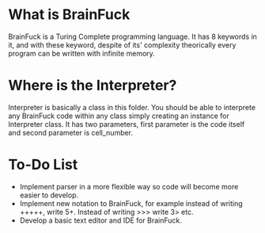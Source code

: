 # What is BrainFuck

BrainFuck is a Turing Complete programming language. It has 8 keywords in it, and with these keyword, despite of its' complexity theorically every program can be written with infinite memory.

# Where is the Interpreter?

Interpreter is basically a class in this folder. You should be able to interprete any BrainFuck code within any class simply creating an instance for Interpreter class. It has two parameters, first parameter is the code itself and second parameter is cell_number. 

# To-Do List

- Implement parser in a more flexible way so code will become more easier to develop.
- Implement new notation to BrainFuck, for example instead of writing +++++, write 5+. Instead of writing >>> write 3> etc.
- Develop a basic text editor and IDE for BrainFuck.
